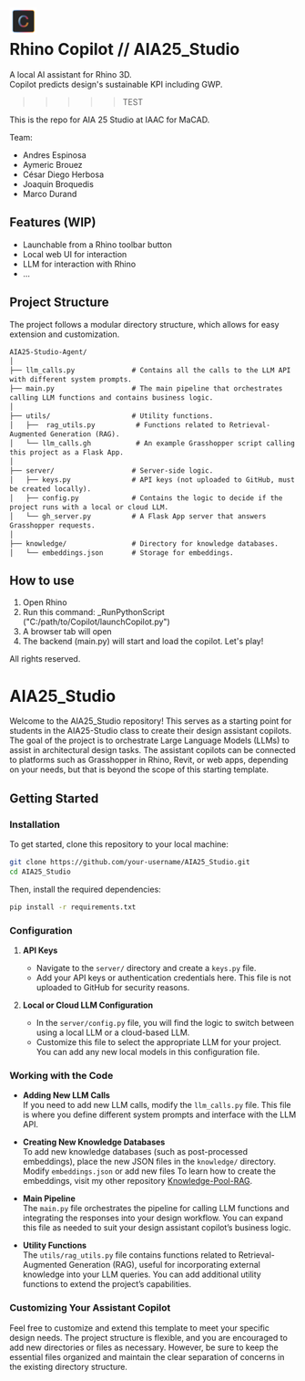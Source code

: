 <img src="ui/assets/copilot_icon_dark.svg" alt="Copilot Logo" width="48"  align="left"/>
<br>

# Rhino Copilot // AIA25_Studio

A local AI assistant for Rhino 3D.  
Copilot predicts design's sustainable KPI including GWP.

>>>>> TEST

This is the repo for AIA 25 Studio at IAAC for MaCAD.

Team:
- Andres Espinosa
- Aymeric Brouez
- César Diego Herbosa
- Joaquin Broquedis
- Marco Durand
  

## Features (WIP)

- Launchable from a Rhino toolbar button
- Local web UI for interaction
- LLM for interaction with Rhino
- ...


## Project Structure

The project follows a modular directory structure, which allows for easy extension and customization.

```
AIA25-Studio-Agent/
│
├── llm_calls.py              # Contains all the calls to the LLM API with different system prompts.
├── main.py                   # The main pipeline that orchestrates calling LLM functions and contains business logic.
│
├── utils/                    # Utility functions.
│   ├──  rag_utils.py          # Functions related to Retrieval-Augmented Generation (RAG).
│   └── llm_calls.gh           # An example Grasshopper script calling this project as a Flask App.
│
├── server/                   # Server-side logic.
│   ├── keys.py               # API keys (not uploaded to GitHub, must be created locally).
│   ├── config.py             # Contains the logic to decide if the project runs with a local or cloud LLM.
│   └── gh_server.py          # A Flask App server that answers Grasshopper requests.
│
├── knowledge/                # Directory for knowledge databases.
│   └── embeddings.json       # Storage for embeddings.
```

## How to use
1. Open Rhino
2. Run this command:
     _RunPythonScript ("C:/path/to/Copilot/launchCopilot.py")
3. A browser tab will open
4. The backend (main.py) will start and load the copilot. Let's play!



All rights reserved.













# AIA25_Studio

Welcome to the AIA25_Studio repository! This serves as a starting point for students in the AIA25-Studio class to create their design assistant copilots. The goal of the project is to orchestrate Large Language Models (LLMs) to assist in architectural design tasks. The assistant copilots can be connected to platforms such as Grasshopper in Rhino, Revit, or web apps, depending on your needs, but that is beyond the scope of this starting template.



## Getting Started

### Installation

To get started, clone this repository to your local machine:

```bash
git clone https://github.com/your-username/AIA25_Studio.git
cd AIA25_Studio
```

Then, install the required dependencies:

```bash
pip install -r requirements.txt
```

### Configuration

1. **API Keys**  
   - Navigate to the `server/` directory and create a `keys.py` file.  
   - Add your API keys or authentication credentials here. This file is not uploaded to GitHub for security reasons.

2. **Local or Cloud LLM Configuration**  
   - In the `server/config.py` file, you will find the logic to switch between using a local LLM or a cloud-based LLM.  
   - Customize this file to select the appropriate LLM for your project. You can add any new local models in this configuration file.

### Working with the Code

- **Adding New LLM Calls**  
  If you need to add new LLM calls, modify the `llm_calls.py` file. This file is where you define different system prompts and interface with the LLM API.

- **Creating New Knowledge Databases**  
  To add new knowledge databases (such as post-processed embeddings), place the new JSON files in the `knowledge/` directory. Modify `embeddings.json` or add new files To learn how to create the embeddings, visit my other repository [Knowledge-Pool-RAG](https://github.com/jomiguelcarv/LLM-Knowledge-Pool-RAG).

- **Main Pipeline**  
  The `main.py` file orchestrates the pipeline for calling LLM functions and integrating the responses into your design workflow. You can expand this file as needed to suit your design assistant copilot’s business logic.

- **Utility Functions**  
  The `utils/rag_utils.py` file contains functions related to Retrieval-Augmented Generation (RAG), useful for incorporating external knowledge into your LLM queries. You can add additional utility functions to extend the project’s capabilities.

### Customizing Your Assistant Copilot

Feel free to customize and extend this template to meet your specific design needs. The project structure is flexible, and you are encouraged to add new directories or files as necessary. However, be sure to keep the essential files organized and maintain the clear separation of concerns in the existing directory structure.
